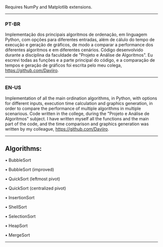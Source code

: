 
Requires NumPy and Matplotlib extensions.

------------------------------------------------------------------------------------------

### PT-BR

Implementação dos principais algoritmos de ordenação, em linguagem Python, com opções 
para diferentes entradas, além de cálulo do tempo de execução e geração de gráficos, de
modo a comparar a performance dos diferentes algoritmos e em diferentes cenários.
Código desenvolvido durante a disciplina da faculdade de "Projeto e Análise de
Algoritmos". Eu escrevi todas as funções e a parte principal do código, e a comparação
de tempos e geração de gráficos foi escrita pelo meu colega, https://github.com/Daviiro.

------------------------------------------------------------------------------------------

### EN-US

Implementation of all the main ordination algorithms, in Python, with options for
different inputs, execution time calculation and graphics generation, in order to compare
the performance of multiple algorithms in multiple scenarious.
Code written in the college, during the "Projeto e Análise de Algoritmos" subject. I have
written myself all the functions and the main part of the code, and the time comparison
and graphics generation was written by my colleague, https://github.com/Daviiro.

------------------------------------------------------------------------------------------

## Algorithms:

• BubbleSort

• BubbleSort (improved)

• QuickSort (leftmost pivot)

• QuickSort (centralized pivot)

• InsertionSort

• ShellSort

• SelectionSort

• HeapSort

• MergeSort

------------------------------------------------------------------------------------------
